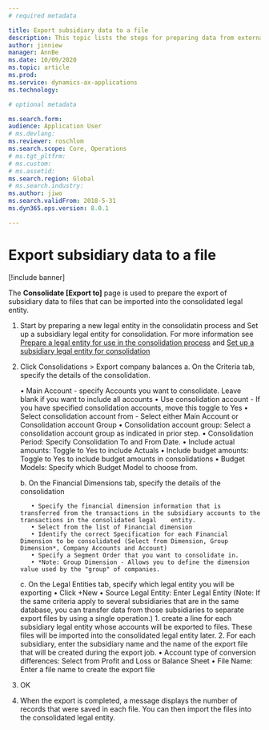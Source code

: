 ```yaml
---
# required metadata

title: Export subsidiary data to a file
description: This topic lists the steps for preparing data from external systems to be imported to Dynamics 365 Finance.
author: jinniew
manager: AnnBe
ms.date: 10/09/2020
ms.topic: article
ms.prod: 
ms.service: dynamics-ax-applications
ms.technology: 

# optional metadata

ms.search.form: 
audience: Application User
# ms.devlang: 
ms.reviewer: roschlom
ms.search.scope: Core, Operations
# ms.tgt_pltfrm: 
# ms.custom: 
# ms.assetid: 
ms.search.region: Global
# ms.search.industry: 
ms.author: jiwo
ms.search.validFrom: 2018-5-31
ms.dyn365.ops.version: 8.0.1

---
```


# Export subsidiary data to a file

[!include banner] 

The **Consolidate [Export to]** page is used to prepare the export of subsidiary data to files that can be imported into the consolidated legal entity.

1.	Start by preparing a new legal entity in the consolidatin process and Set up a subsidiary legal entity for consolidation. For more information see [Prepare a legal entity for use in the consolidation process](https://docs.microsoft.com/en-us/dynamicsax-2012/appuser-itpro/prepare-a-legal-entity-for-use-in-the-consolidation-process) and [Set up a subsidiary legal entity for consolidation](https://docs.microsoft.com/en-us/dynamicsax-2012/appuser-itpro/set-up-a-subsidiary-legal-entity-for-consolidation)

2. Click Consolidations > Export company balances
   a. On the Criteria tab, specify the details of the consolidation.
          
      • Main Account - specify Accounts you want to consolidate. Leave blank if you want to include all accounts
      • Use consolidation account - If you have specified consolidation accounts, move this toggle to Yes
      • Select consolidation account from - Select either Main Account or Consolidation account Group
      • Consolidation account group: Select a consolidation account group as indicated in prior step.
      • Consolidation Period: Specify Consolidation To and From Date.
      • Include actual amounts: Toggle to Yes to include Actuals
      • Include budget amounts: Toggle to Yes to include budget amounts in consolidations
      • Budget Models: Specify which Budget Model to choose from.

    b.	On the Financial Dimensions tab, specify the details of the consolidation

          •	Specify the financial dimension information that is transferred from the transactions in the subsidiary accounts to the transactions in the consolidated legal    entity.
          •	Select from the list of Financial dimension
          •	Identify the correct Specification for each Financial Dimension to be consolidated (Select from Dimension, Group Dimension*, Company Accounts and Account)
          •	Specify a Segment Order that you want to consolidate in.
          •	*Note: Group Dimension - Allows you to define the dimension value used by the "group" of companies.

     c.	On the Legal Entities tab, specify which legal entity you will be exporting
          •	Click +New
          •	Source Legal Entity: Enter Legal Entity (Note: If the same criteria apply to several subsidiaries that are in the same database, you can transfer data from those subsidiaries to separate export files by using a single operation.)
              1.	create a line for each subsidiary legal entity whose accounts will be exported to files. These files will be imported into the consolidated legal entity later.
              2.	For each subsidiary, enter the subsidiary name and the name of the export file that will be created during the export job.
          •	Account type of conversion differences: Select from Profit and Loss or Balance Sheet
          •	File Name: Enter a file name to create the export file
          
          
3.	OK
4.	When the export is completed, a message displays the number of records that were saved in each file. You can then import the files into the consolidated legal entity.




